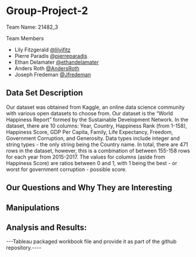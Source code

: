 # Group-Project-2

Team Name: 21482_3

     
Team Members 

- Lily Fitzgerald  [@lilyjfitz](https://github.com/lilyjfitz)
- Pierre Paradis [@pierreparadis](https://github.com/pierreparadis)
- Ethan Delamater  [@ethandelamater](https://github.com/ethandelamater)
- Anders Roth [@AndersRoth](https://github.com/AndersRoth)
- Joseph Fredeman [@Jfredeman](https://github.com/Jfredeman)





## Data Set Description

Our dataset was obtained from Kaggle, an online data science community with various open datasets to choose from. Our dataset is the “World Happiness Report” formed by the Sustainable Development Network. In the dataset, there are 10 columns: Year, Country, Happiness Rank (from 1-158), Happiness Score, GDP Per Capita, Family, Life Expectancy, Freedom, Government Corruption, and Generosity. Data types include integer and string types - the only string being the Country name. In total, there are 471 rows in the dataset, however, this is a combination of between 155-158 rows for each year from 2015-2017. The values for columns (aside from Happiness Score) are ratios between 0 and 1, with 1 being the best - or worst for government corruption - possible score. 
 
## Our Questions and Why They are Interesting

## Manipulations 



## Analysis and Results:
---Tableau packaged workbook file and provide it as part of the github repository.----
